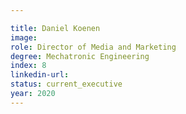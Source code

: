 ```yaml
---

title: Daniel Koenen
image:
role: Director of Media and Marketing
degree: Mechatronic Engineering
index: 8
linkedin-url:
status: current_executive
year: 2020
---
```

